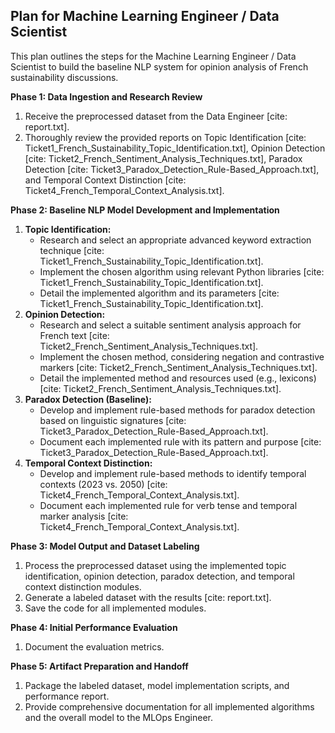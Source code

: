 ## Plan for Machine Learning Engineer / Data Scientist

This plan outlines the steps for the Machine Learning Engineer / Data Scientist to build the baseline NLP system for opinion analysis of French sustainability discussions.

**Phase 1: Data Ingestion and Research Review**

1.  Receive the preprocessed dataset from the Data Engineer [cite: report.txt].
2.  Thoroughly review the provided reports on Topic Identification [cite: Ticket1_French_Sustainability_Topic_Identification.txt], Opinion Detection [cite: Ticket2_French_Sentiment_Analysis_Techniques.txt], Paradox Detection [cite: Ticket3_Paradox_Detection_Rule-Based_Approach.txt], and Temporal Context Distinction [cite: Ticket4_French_Temporal_Context_Analysis.txt].

**Phase 2: Baseline NLP Model Development and Implementation**

1.  **Topic Identification:**
    * Research and select an appropriate advanced keyword extraction technique [cite: Ticket1_French_Sustainability_Topic_Identification.txt].
    * Implement the chosen algorithm using relevant Python libraries [cite: Ticket1_French_Sustainability_Topic_Identification.txt].
    * Detail the implemented algorithm and its parameters [cite: Ticket1_French_Sustainability_Topic_Identification.txt].
2.  **Opinion Detection:**
    * Research and select a suitable sentiment analysis approach for French text [cite: Ticket2_French_Sentiment_Analysis_Techniques.txt].
    * Implement the chosen method, considering negation and contrastive markers [cite: Ticket2_French_Sentiment_Analysis_Techniques.txt].
    * Detail the implemented method and resources used (e.g., lexicons) [cite: Ticket2_French_Sentiment_Analysis_Techniques.txt].
3.  **Paradox Detection (Baseline):**
    * Develop and implement rule-based methods for paradox detection based on linguistic signatures [cite: Ticket3_Paradox_Detection_Rule-Based_Approach.txt].
    * Document each implemented rule with its pattern and purpose [cite: Ticket3_Paradox_Detection_Rule-Based_Approach.txt].
4.  **Temporal Context Distinction:**
    * Develop and implement rule-based methods to identify temporal contexts (2023 vs. 2050) [cite: Ticket4_French_Temporal_Context_Analysis.txt].
    * Document each implemented rule for verb tense and temporal marker analysis [cite: Ticket4_French_Temporal_Context_Analysis.txt].

**Phase 3: Model Output and Dataset Labeling**

1.  Process the preprocessed dataset using the implemented topic identification, opinion detection, paradox detection, and temporal context distinction modules.
2.  Generate a labeled dataset with the results [cite: report.txt].
3.  Save the code for all implemented modules.

**Phase 4: Initial Performance Evaluation**

1.  Document the evaluation metrics.

**Phase 5: Artifact Preparation and Handoff**

1.  Package the labeled dataset, model implementation scripts, and performance report.
2.  Provide comprehensive documentation for all implemented algorithms and the overall model to the MLOps Engineer.
